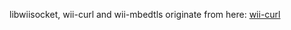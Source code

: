 libwiisocket, wii-curl and wii-mbedtls originate from here: [wii-curl](https://github.com/AndrewPiroli/wii-curl)

